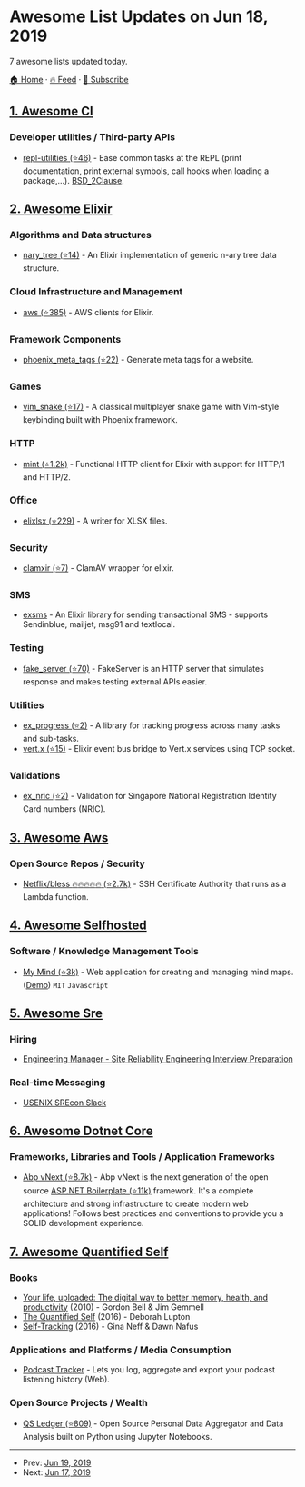 # Awesome List Updates on Jun 18, 2019

7 awesome lists updated today.

[🏠 Home](/README.md) · [🔥 Feed](https://test.trackawesomelist.com/feed.xml) · [📮 Subscribe](https://trackawesomelist.us17.list-manage.com/subscribe?u=d2f0117aa829c83a63ec63c2f&id=36a103854c)



## [1. Awesome Cl](/content/CodyReichert/awesome-cl/README.md)

### Developer utilities / Third-party APIs

*   [repl-utilities (⭐46)](https://github.com/m-n/repl-utilities) - Ease
    common tasks at the REPL (print documentation, print external symbols,
    call hooks when loading a package,…). [BSD\_2Clause](https://directory.fsf.org/wiki/License:BSD_2Clause).

## [2. Awesome Elixir](/content/h4cc/awesome-elixir/README.md)

### Algorithms and Data structures

*   [nary\_tree (⭐14)](https://github.com/medhiwidjaja/nary_tree) - An Elixir implementation of generic n-ary tree data structure.

### Cloud Infrastructure and Management

*   [aws (⭐385)](https://github.com/aws-beam/aws-elixir) - AWS clients for Elixir.

### Framework Components

*   [phoenix\_meta\_tags (⭐22)](https://github.com/hlongvu/phoenix_meta_tags) - Generate meta tags for a website.

### Games

*   [vim\_snake (⭐17)](https://github.com/theanht1/vim_snake) - A classical multiplayer snake game with Vim-style keybinding built with Phoenix framework.

### HTTP

*   [mint (⭐1.2k)](https://github.com/ericmj/mint) - Functional HTTP client for Elixir with support for HTTP/1 and HTTP/2.

### Office

*   [elixlsx (⭐229)](https://github.com/xou/elixlsx) - A writer for XLSX files.

### Security

*   [clamxir (⭐7)](https://github.com/ramortegui/clamxir) - ClamAV wrapper for elixir.

### SMS

*   [exsms](https://hex.pm/packages/exsms) - An Elixir library for sending transactional SMS - supports Sendinblue, mailjet, msg91 and textlocal.

### Testing

*   [fake\_server (⭐70)](https://github.com/bernardolins/fake_server) - FakeServer is an HTTP server that simulates response and makes testing external APIs easier.

### Utilities

*   [ex\_progress (⭐2)](https://github.com/acj/ex_progress) - A library for tracking progress across many tasks and sub-tasks.
*   [vert.x (⭐15)](https://github.com/PharosProduction/ExVertx) - Elixir event bus bridge to Vert.x services using TCP socket.

### Validations

*   [ex\_nric (⭐2)](https://github.com/falti/ex_nric) - Validation for Singapore National Registration Identity Card numbers (NRIC).

## [3. Awesome Aws](/content/donnemartin/awesome-aws/README.md)

### Open Source Repos / Security

*   [Netflix/bless :fire::fire::fire::fire::fire: (⭐2.7k)](https://github.com/Netflix/bless) - SSH Certificate Authority that runs as a Lambda function.

## [4. Awesome Selfhosted](/content/awesome-selfhosted/awesome-selfhosted/README.md)

### Software / Knowledge Management Tools

*   [My Mind (⭐3k)](https://github.com/ondras/my-mind) - Web application for creating and managing mind maps. ([Demo](https://my-mind.github.io/?url=examples%2Ffeatures.mymind)) `MIT` `Javascript`

## [5. Awesome Sre](/content/dastergon/awesome-sre/README.md)

### Hiring

*   [Engineering Manager - Site Reliability Engineering Interview Preparation](https://danrl.com/blog/srm)

### Real-time Messaging

*   [USENIX SREcon Slack](https://usenix-srecon.slack.com)

## [6. Awesome Dotnet Core](/content/thangchung/awesome-dotnet-core/README.md)

### Frameworks, Libraries and Tools / Application Frameworks

*   [Abp vNext (⭐8.7k)](https://github.com/abpframework/abp) - Abp vNext is the next generation of the open source [ASP.NET Boilerplate (⭐11k)](https://github.com/aspnetboilerplate/aspnetboilerplate) framework. It's a complete architecture and strong infrastructure to create modern web applications!
    Follows best practices and conventions to provide you a SOLID development experience.

## [7. Awesome Quantified Self](/content/woop/awesome-quantified-self/README.md)

### Books

*   [Your life, uploaded: The digital way to better memory, health, and productivity](https://www.amazon.com/Your-Life-Uploaded-Digital-Productivity-ebook/dp/B0043EV52G/) (2010) - Gordon Bell & Jim Gemmell
*   [The Quantified Self](https://www.amazon.com/Quantified-Self-Deborah-Lupton-ebook/dp/B01M0QCSF7/) (2016) - Deborah Lupton
*   [Self-Tracking](https://www.amazon.com/Self-Tracking-MIT-Press-Essential-Knowledge-ebook/dp/B01HNIVBZ4/) (2016) - Gina Neff & Dawn Nafus

### Applications and Platforms / Media Consumption

*   [Podcast Tracker](http://www.podcasttracker.com/) -  Lets you log, aggregate and export your podcast listening history (Web).

### Open Source Projects / Wealth

*   [QS Ledger (⭐809)](https://github.com/markwk/qs_ledger) - Open Source Personal Data Aggregator and Data Analysis built on Python using Jupyter Notebooks.

---

- Prev: [Jun 19, 2019](/content/2019/06/19/README.md)
- Next: [Jun 17, 2019](/content/2019/06/17/README.md)